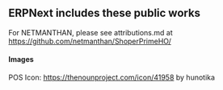 ## ERPNext includes these public works

For NETMANTHAN, please see attributions.md at https://github.com/netmanthan/ShoperPrimeHO/

#### Images

POS Icon: https://thenounproject.com/icon/41958 by hunotika
